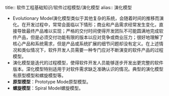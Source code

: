 title:: 软件工程基础知识/软件过程模型/演化模型
alias:: 演化模型

- Evolutionary Model演化模型类似于其他复杂的系统，会随着时间的推移而演化。在开发过程中，常常会面临以下情形；商业和产品需求经常发生变化，直接导致最终产品难以实现；严格的交付时间使得开发团队不可能圆满地完成软件产品，但是必须交付功能有限的版本以应对竞争或商业压力；很好地理解了核心产品和系统需求，但是产品或系统扩展的细节问题却没有定义。在上述情况和类似情况下，软件开发人员需要一种专门应对不断演变的软件产品的过程模型。
- 演化模型是迭代的过程模型，使得软件开发人员能够逐步开发出更完整的软件版本。深化模型特别适用于对软件需求缺乏准确认识的情况。典型的演化模型有原型模型和螺旋模型等。
- **原型模型**：Prototype Mode原型模型。
- **螺旋模型**：Spiral Model螺旋模型。